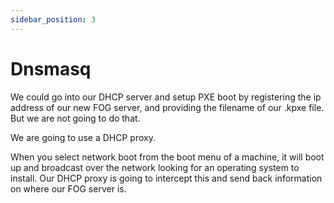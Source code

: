 ```yaml
---
sidebar_position: 3
---
```


# Dnsmasq

We could go into our DHCP server and setup PXE boot by registering the ip address of our new FOG server, and providing the filename of our .kpxe file. But we are not going to do that.

We are going to use a DHCP proxy.

When you select network boot from the boot menu of a machine, it will boot up and broadcast over the network looking for an operating system to install. Our DHCP proxy is going to intercept this and send back information on where our FOG server is.
